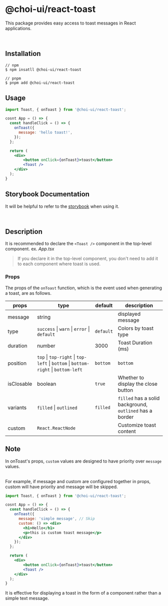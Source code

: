 
# @choi-ui/react-toast

This package provides easy access to toast messages in React applications.

<br />

## Installation

```
// npm
$ npm insatll @choi-ui/react-toast

// pnpm
$ pnpm add @choi-ui/react-toast
```

## Usage

```jsx
import Toast, { onToast } from '@choi-ui/react-toast';

cosnt App = () => {
  const handleClick = () => {
    onToast({
      message: 'hello toast!',
    });
  };

  return (
    <div>
        <button onClick={onToast}>toast</button>
        <Toast />
    </div>
  );
}
```

## Storybook Documentation
It will be helpful to refer to the [storybook](http://react-toast-storybook.vercel.app/) when using it.

<br />

## Description

It is recommended to declare the `<Toast />` component in the top-level component.
ex. *App.tsx*

> If you declare it in the top-level component, you don't need to add it to each component where toast is used.

### Props

The props of the `onToast` function, which is the event used when generating a toast, are as follows.

| props       | type                                                                                          | default       | description
|-------------|-----------------------------------------------------------------------------------------------|---------------|-----------------------------------------------------------|
| message     | string                                                                                        |               | displayed message                                         |
| type        | `success` \| `warn` \| `error` \| `default`                                                   | `default`     | Colors by toast type                                      |
| duration    | number                                                                                        | 3000          | Toast Duration (ms)                                       |
| position    | `top` \| `top-right` \| `top-left` \| `bottom` \| `bottom-right` \| `bottom-left` | `bottom`  | `bottom`      | Toast display position                                    |
| isClosable  | boolean                                                                                       | `true`        | Whether to display the close button                       |
| variants    | `filled` \| `outlined`                                                                        | `filled`      | `filled` has a solid background, `outlined` has a border  |
| custom      | `React.ReactNode`                                                                             |               | Customize toast content                                   |

## Note

In onToast's props, `custom` values ​​are designed to have priority over `message` values.

<br />
For example, if message and custom are configured together in props, custom will have priority and message will be skipped.

```jsx
import Toast, { onToast } from '@choi-ui/react-toast';

cosnt App = () => {
  const handleClick = () => {
    onToast({
      message: 'simple message', // Skip
      custom: () => <div>
        <h1>Hello</h1>
        <p>this is custom toast message</p>
      </div>
    });
  };

  return (
    <div>
        <button onClick={onToast}>toast</button>
        <Toast />
    </div>
  );
}
```

It is effective for displaying a toast in the form of a component rather than a simple text message.